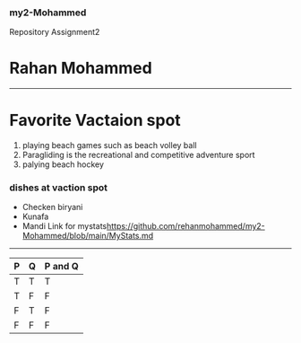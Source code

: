 ### my2-Mohammed
Repository Assignment2
# Rahan Mohammed
*** 
# Favorite Vactaion spot
1. playing beach games such as beach volley ball
2. Paragliding is the recreational and competitive adventure sport
3. palying beach hockey
### dishes at vaction spot
* Checken biryani
* Kunafa
* Mandi
Link for mystats<https://github.com/rehanmohammed/my2-Mohammed/blob/main/MyStats.md>
***
| P | Q | P and Q |
| --- | --- | --- |
| T | T | T |
| T | F | F |
| F | T | F |
| F | F | F |

